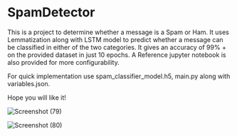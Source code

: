 # SpamDetector
This is a  project to determine whether a message is a Spam or Ham. It uses Lemmatization along with LSTM model to predict whether a message can be 
classified in either of the two categories. It gives an accuracy of 99% + on the provided dataset in just 10 epochs.
A Reference jupyter notebook is also provided for more configurability.

For quick implementation use spam_classifier_model.h5, main.py along with variables.json.

Hope you will like it!

![Screenshot (79)](https://github.com/Enthusiast101/SpamDetector/assets/89479662/7d09a5ae-09d8-4249-ad38-194914d70abf)


![Screenshot (80)](https://github.com/Enthusiast101/SpamDetector/assets/89479662/a282ae91-f8fc-41f9-874c-388923e3dda5)
